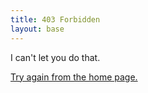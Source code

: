 ```yaml
---
title: 403 Forbidden
layout: base
---
```


I can't let you do that.

[Try again from the home page.](/)
